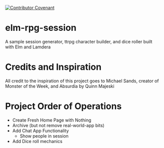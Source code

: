 [![Contributor Covenant](https://img.shields.io/badge/Contributor%20Covenant-2.1-4baaaa.svg)](code_of_conduct.md)

# elm-rpg-session

A sample session generator, ttrpg character builder, and dice roller built with Elm and Lamdera

# Credits and Inspiration

All credit to the inspiration of this project goes to Michael Sands, creator of Monster of the Week, and Absurdia by Quinn Majeski

# Project Order of Operations

- Create Fresh Home Page with Nothing
- Archive (but not remove real-world-app bits)
- Add Chat App Functionality
  - Show people in session
- Add Dice roll mechanics






